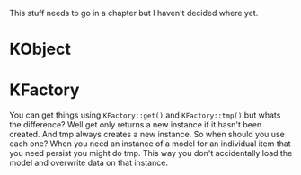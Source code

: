 This stuff needs to go in a chapter but I haven't decided where yet.

# KObject

# KFactory       

You can get things using `KFactory::get()` and `KFactory::tmp()` but whats the difference? Well get only returns a new
instance if it hasn't been created. And tmp always creates a new instance. So when should you use each one? When you need an
instance of a model for an individual item that you need persist you might do tmp. This way you don't accidentally load the
model and overwrite data on that instance.